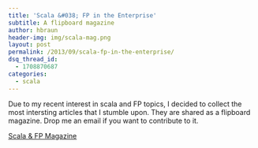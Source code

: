 ```yaml
---
title: 'Scala &#038; FP in the Enterprise'
subtitle: A flipboard magazine
author: hbraun
header-img: img/scala-mag.png
layout: post
permalink: /2013/09/scala-fp-in-the-enterprise/
dsq_thread_id:
  - 1708870687
categories:
  - scala
---
```

Due to my recent interest in scala and FP topics, I decided to collect the most intersting articles that I stumble upon. They are shared as a flipboard magazine. Drop me an email if you want to contribute to it.

<a href="http://flip.it/KzhE1" title="Scala &#038; FP Magazine" target="_blank">Scala &#038; FP Magazine</a>
